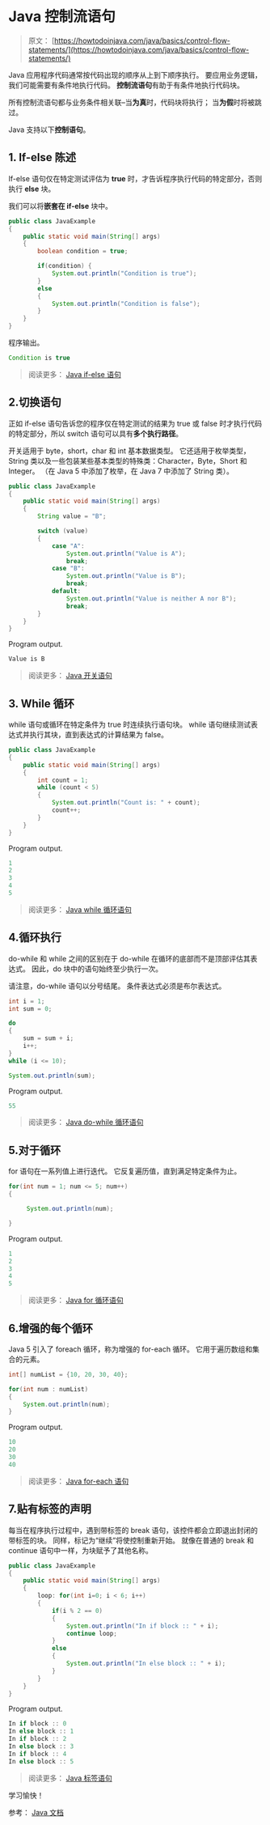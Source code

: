 # Java 控制流语句

> 原文： [https://howtodoinjava.com/java/basics/control-flow-statements/](https://howtodoinjava.com/java/basics/control-flow-statements/)

Java 应用程序代码通常按代码出现的顺序从上到下顺序执行。 要应用业务逻辑，我们可能需要有条件地执行代码。 **控制流语句**有助于有条件地执行代码块。

所有控制流语句都与业务条件相关联–当**为真**时，代码块将执行； 当**为假**时将被跳过。

Java 支持以下**控制语句**。

## 1\. If-else 陈述

If-else 语句仅在特定测试评估为 **true** 时，才告诉程序执行代码的特定部分，否则执行 **else** 块。

我们可以将**嵌套在 if-else** 块中。

```java
public class JavaExample 
{
	public static void main(String[] args) 
	{
		boolean condition = true;

		if(condition) {
			System.out.println("Condition is true");
		} 
		else 
		{
			System.out.println("Condition is false");
		}
	}
}

```

程序输出。

```java
Condition is true

```

> 阅读更多： [Java if-else 语句](https://howtodoinjava.com/java/basics/if-else-statement-in-java/)

## 2.切换语句

正如 if-else 语句告诉您的程序仅在特定测试的结果为 true 或 false 时才执行代码的特定部分，所以 switch 语句可以具有**多个执行路径**。

开关适用于 byte，short，char 和 int 基本数据类型。 它还适用于枚举类型，String 类以及一些包装某些基本类型的特殊类：Character，Byte，Short 和 Integer。 （在 Java 5 中添加了枚举，在 Java 7 中添加了 String 类）。

```java
public class JavaExample 
{
	public static void main(String[] args) 
	{
		String value = "B";

		switch (value) 
		{
			case "A":
				System.out.println("Value is A");
				break;
			case "B": 
				System.out.println("Value is B");
				break;
			default:
				System.out.println("Value is neither A nor B");
				break;
		}
	}
}

```

Program output.

```java
Value is B

```

> 阅读更多： [Java 开关语句](https://howtodoinjava.com/java/basics/switch-statement-in-java/)

## 3\. While 循环

while 语句或循环在特定条件为 true 时连续执行语句块。 while 语句继续测试表达式并执行其块，直到表达式的计算结果为 false。

```java
public class JavaExample 
{
    public static void main(String[] args)
    {
        int count = 1;
        while (count < 5) 
        {
            System.out.println("Count is: " + count);
            count++;
        }
    }
}

```

Program output.

```java
1
2
3
4
5

```

> 阅读更多： [Java while 循环语句](https://howtodoinjava.com/java/basics/while-loop-in-java/)

## 4.循环执行

do-while 和 while 之间的区别在于 do-while 在循环的底部而不是顶部评估其表达式。 因此，do 块中的语句始终至少执行一次。

请注意，do-while 语句以分号结尾。 条件表达式必须是布尔表达式。

```java
int i = 1;
int sum = 0;

do 
{
    sum = sum + i;
    i++;
}
while (i <= 10);

System.out.println(sum);

```

Program output.

```java
55

```

> 阅读更多： [Java do-while 循环语句](https://howtodoinjava.com/java/basics/do-while-loop-in-java/)

## 5.对于循环

for 语句在一系列值上进行迭代。 它反复遍历值，直到满足特定条件为止。

```java
for(int num = 1; num <= 5; num++)
{

     System.out.println(num);

}

```

Program output.

```java
1
2
3
4
5

```

> 阅读更多： [Java for 循环语句](https://howtodoinjava.com/java/basics/for-loop-in-java/)

## 6.增强的每个循环

Java 5 引入了 foreach 循环，称为增强的 for-each 循环。 它用于遍历数组和集合的元素。

```java
int[] numList = {10, 20, 30, 40};

for(int num : numList) 
{
    System.out.println(num);
}

```

Program output.

```java
10
20
30
40

```

> 阅读更多： [Java for-each 语句](https://howtodoinjava.com/java/basics/enhanced-for-each-loop-in-java/)

## 7.贴有标签的声明

每当在程序执行过程中，遇到带标签的 break 语句，该控件都会立即退出封闭的带标签的块。 同样，标记为“继续”将使控制重新开始。 就像在普通的 break 和 continue 语句中一样，为块赋予了其他名称。

```java
public class JavaExample 
{
	public static void main(String[] args) 
	{
		loop: for(int i=0; i < 6; i++) 
		{
			if(i % 2 == 0) 
			{
				System.out.println("In if block :: " + i);
				continue loop;
			} 
			else
			{
				System.out.println("In else block :: " + i);
			}
		}
	}
}

```

Program output.

```java
In if block :: 0
In else block :: 1
In if block :: 2
In else block :: 3
In if block :: 4
In else block :: 5

```

> 阅读更多： [Java 标签语句](https://howtodoinjava.com/java/basics/labeled-statements-in-java/)

学习愉快！

参考： [Java 文档](https://docs.oracle.com/javase/tutorial/java/nutsandbolts/flow.html)